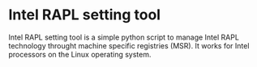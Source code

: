 # Intel RAPL setting tool
Intel RAPL setting tool is a simple python script to manage Intel RAPL technology throught machine specific registries (MSR). It works for Intel processors on the Linux operating system.
